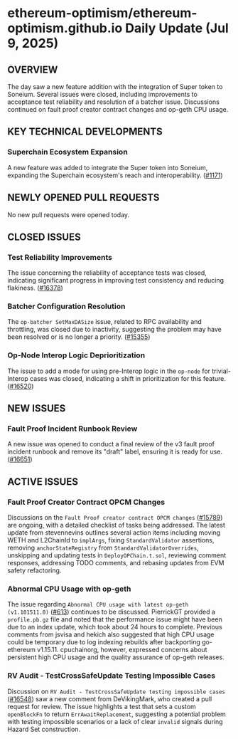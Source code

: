 # ethereum-optimism/ethereum-optimism.github.io Daily Update (Jul 9, 2025)
## OVERVIEW 
The day saw a new feature addition with the integration of Super token to Soneium. Several issues were closed, including improvements to acceptance test reliability and resolution of a batcher issue. Discussions continued on fault proof creator contract changes and op-geth CPU usage.

## KEY TECHNICAL DEVELOPMENTS

### Superchain Ecosystem Expansion
A new feature was added to integrate the Super token into Soneium, expanding the Superchain ecosystem's reach and interoperability. ([#1171](https://github.com/ethereum-optimism/ethereum-optimism.github.io/pull/1171))

## NEWLY OPENED PULL REQUESTS
No new pull requests were opened today.

## CLOSED ISSUES

### Test Reliability Improvements
The issue concerning the reliability of acceptance tests was closed, indicating significant progress in improving test consistency and reducing flakiness. ([#16378](https://github.com/ethereum-optimism/ethereum-optimism.github.io/issues/16378))

### Batcher Configuration Resolution
The `op-batcher SetMaxDASize` issue, related to RPC availability and throttling, was closed due to inactivity, suggesting the problem may have been resolved or is no longer a priority. ([#15355](https://github.com/ethereum-optimism/ethereum-optimism.github.io/issues/15355))

### Op-Node Interop Logic Deprioritization
The issue to add a mode for using pre-Interop logic in the `op-node` for trivial-Interop cases was closed, indicating a shift in prioritization for this feature. ([#16520](https://github.com/ethereum-optimism/ethereum-optimism.github.io/issues/16520))

## NEW ISSUES
### Fault Proof Incident Runbook Review
A new issue was opened to conduct a final review of the v3 fault proof incident runbook and remove its "draft" label, ensuring it is ready for use. ([#16651](https://github.com/ethereum-optimism/ethereum-optimism.github.io/issues/16651))

## ACTIVE ISSUES

### Fault Proof Creator Contract OPCM Changes
Discussions on the `Fault Proof creator contract OPCM changes` ([#15789](https://github.com/ethereum-optimism/ethereum-optimism.github.io/issues/15789)) are ongoing, with a detailed checklist of tasks being addressed. The latest update from stevennevins outlines several action items including moving WETH and L2ChainId to `implArgs`, fixing `StandardValidator` assertions, removing `anchorStateRegistry` from `StandardValidatorOverrides`, unskipping and updating tests in `DeployOPChain.t.sol`, reviewing comment responses, addressing TODO comments, and rebasing updates from EVM safety refactoring.

### Abnormal CPU Usage with op-geth
The issue regarding `Abnormal CPU usage with latest op-geth (v1.101511.0)` ([#613](https://github.com/ethereum-optimism/ethereum-optimism.github.io/issues/613)) continues to be discussed. PierrickGT provided a `profile.pb.gz` file and noted that the performance issue might have been due to an index update, which took about 24 hours to complete. Previous comments from jsvisa and hekich also suggested that high CPU usage could be temporary due to log indexing rebuilds after backporting go-ethereum v1.15.11. cpuchainorg, however, expressed concerns about persistent high CPU usage and the quality assurance of op-geth releases.

### RV Audit - TestCrossSafeUpdate Testing Impossible Cases
Discussion on `RV Audit - TestCrossSafeUpdate testing impossible cases` ([#16548](https://github.com/ethereum-optimism/ethereum-optimism.github.io/issues/16548)) saw a new comment from DeVikingMark, who created a pull request for review. The issue highlights a test that sets a custom `openBlockFn` to return `ErrAwaitReplacement`, suggesting a potential problem with testing impossible scenarios or a lack of clear `invalid` signals during Hazard Set construction.
